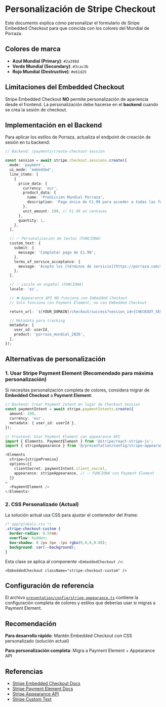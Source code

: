 # Personalización de Stripe Checkout

Este documento explica cómo personalizar el formulario de Stripe Embedded Checkout para que coincida con los colores del Mundial de Porraza.

## Colores de marca

- **Azul Mundial (Primary)**: `#2a398d`
- **Verde Mundial (Secondary)**: `#3cac3b`
- **Rojo Mundial (Destructive)**: `#e61d25`

## Limitaciones del Embedded Checkout

Stripe Embedded Checkout **NO** permite personalización de apariencia desde el frontend. La personalización debe hacerse en el **backend** cuando se crea la sesión de checkout.

## Implementación en el Backend

Para aplicar los estilos de Porraza, actualiza el endpoint de creación de sesión en tu backend:

```typescript
// Backend: /payments/create-checkout-session

const session = await stripe.checkout.sessions.create({
  mode: 'payment',
  ui_mode: 'embedded',
  line_items: [
    {
      price_data: {
        currency: 'eur',
        product_data: {
          name: 'Predicción Mundial Porraza',
          description: 'Pago único de €1.99 para acceder a todas las funcionalidades premium',
        },
        unit_amount: 199, // €1.99 en centavos
      },
      quantity: 1,
    },
  ],

  // ✅ Personalización de textos (FUNCIONA)
  custom_text: {
    submit: {
      message: 'Completar pago de €1.99',
    },
    terms_of_service_acceptance: {
      message: 'Acepto los [términos de servicio](https://porraza.com/terms) y la [política de privacidad](https://porraza.com/privacy)',
    },
  },

  // ✅ Locale en español (FUNCIONA)
  locale: 'es',

  // ❌ Appearance API NO funciona con Embedded Checkout
  // Solo funciona con Payment Element, no con Embedded Checkout

  return_url: `${YOUR_DOMAIN}/checkout/success?session_id={CHECKOUT_SESSION_ID}`,

  // Metadata para tracking
  metadata: {
    user_id: userId,
    product: 'porraza_mundial_2026',
  },
});
```

## Alternativas de personalización

### 1. Usar Stripe Payment Element (Recomendado para máxima personalización)

Si necesitas personalización completa de colores, considera migrar de **Embedded Checkout** a **Payment Element**:

```typescript
// Backend: Crear Payment Intent en lugar de Checkout Session
const paymentIntent = await stripe.paymentIntents.create({
  amount: 199,
  currency: 'eur',
  metadata: { user_id: userId },
});

// Frontend: Usar Payment Element con appearance API
import { Elements, PaymentElement } from '@stripe/react-stripe-js';
import { stripeAppearance } from '@/presentation/config/stripe-appearance';

<Elements
  stripe={stripePromise}
  options={{
    clientSecret: paymentIntent.client_secret,
    appearance: stripeAppearance, // ✅ FUNCIONA con Payment Element
  }}
>
  <PaymentElement />
</Elements>
```

### 2. CSS Personalizado (Actual)

La solución actual usa CSS para ajustar el contenedor del iframe:

```css
/* app/globals.css */
.stripe-checkout-custom {
  border-radius: 0.5rem;
  overflow: hidden;
  box-shadow: 0 2px 8px -2px rgba(0,0,0,0.08);
  background: var(--background);
}
```

Esta clase se aplica al componente `<EmbeddedCheckout />`:

```tsx
<EmbeddedCheckout className="stripe-checkout-custom" />
```

## Configuración de referencia

El archivo [`presentation/config/stripe-appearance.ts`](presentation/config/stripe-appearance.ts) contiene la configuración completa de colores y estilos que deberías usar si migras a Payment Element.

## Recomendación

**Para desarrollo rápido**: Mantén Embedded Checkout con CSS personalizado (solución actual)

**Para personalización completa**: Migra a Payment Element + Appearance API

## Referencias

- [Stripe Embedded Checkout Docs](https://stripe.com/docs/payments/checkout/how-checkout-works#embedded-checkout)
- [Stripe Payment Element Docs](https://stripe.com/docs/payments/payment-element)
- [Stripe Appearance API](https://stripe.com/docs/elements/appearance-api)
- [Stripe Custom Text](https://stripe.com/docs/api/checkout/sessions/create#create_checkout_session-custom_text)
